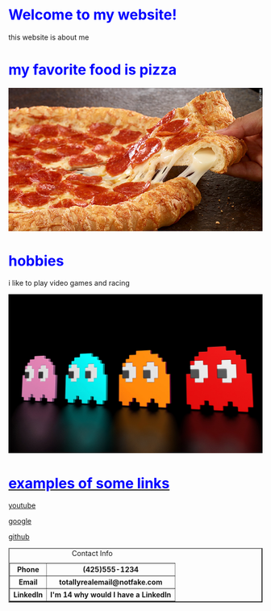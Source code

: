 <html>
<title>my website</title>
  <style>
body {
        background-image: url("gij.jpg");
}
 h1 {
         color: blue;
      }
  </style>
<body>
  <h1>Welcome to my website!</h1>
  <p>this website is about me</p>
  <h1>my favorite food is pizza</h1>
   <center><img src= "150526103052-pizza-hut-natural-780x439.jpg" > </center>
   <h1>hobbies</h1>
   <p>i like to play video games and racing 
   <center><img src= "a70319c58bfab6af917a59b9550d734a.jpg" > </center>
   <a href= "Course_BOC.jpg"> 
   
   <h1>examples of some links</h1>
   <p><a href="https://www.youtube.com/">youtube</a></p>
  <p><a href="https://google.com/">google</a></p>
  <p><a href="https://github.com/">github</a></p>

 <table width='25%' border= 2px cellspacing=0>
    <caption>Contact Info</caption>
    <tr>
      <th>Phone</th>
      <th> (425)555-1234 </th>
    </tr>
    <tr>
      <th>Email</th> 
      <th>totallyrealemail@notfake.com</th>
    </tr>
    <tr>
      <th>LinkedIn</th>
      <th>I'm 14 why would I have a LinkedIn </th>
    </tr>
  </table>
</body>
</html>

